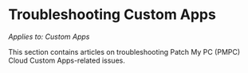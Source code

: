 # Troubleshooting Custom Apps

_Applies to: Custom Apps_

This section contains articles on troubleshooting Patch My PC (PMPC) Cloud Custom Apps-related issues.